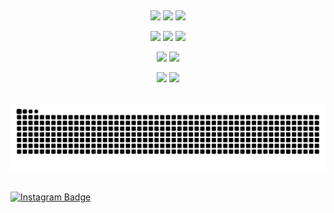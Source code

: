 ##

<p align="center">
  <!-- Linha 1: Linguagens principais -->
  <img src="https://img.shields.io/badge/Java-007396?style=for-the-badge&logo=openjdk&logoColor=white"/>
  <img src="https://img.shields.io/badge/JavaScript-F7DF1E?style=for-the-badge&logo=javascript&logoColor=black"/>
  <img src="https://img.shields.io/badge/TypeScript-3178C6?style=for-the-badge&logo=typescript&logoColor=white"/>
</p>

<p align="center">
  <!-- Linha 2: Web stack -->
  <img src="https://img.shields.io/badge/HTML5-E34F26?style=for-the-badge&logo=html5&logoColor=white"/>
  <img src="https://img.shields.io/badge/CSS3-1572B6?style=for-the-badge&logo=css3&logoColor=white"/>
  <img src="https://img.shields.io/badge/PHP-777BB4?style=for-the-badge&logo=php&logoColor=white"/>
</p>

<p align="center">
  <!-- Linha 3: Outras linguagens -->
  <img src="https://img.shields.io/badge/Python-3776AB?style=for-the-badge&logo=python&logoColor=white"/>
  <img src="https://img.shields.io/badge/C++-00599C?style=for-the-badge&logo=c%2B%2B&logoColor=white"/>
</p>

<p align="center">
  <!-- Linha 4: Softwares -->
  <img src="https://img.shields.io/badge/Adobe%20Photoshop-31A8FF?style=for-the-badge&logo=adobe%20photoshop&logoColor=white"/>
  <img src="https://img.shields.io/badge/Sony%20Vegas-000000?style=for-the-badge&logo=sony&logoColor=white"/>
</p>
 
##
  
<picture>
  <source media="(prefers-color-scheme: dark)" srcset="https://raw.githubusercontent.com/ookamyabyss/ookamyabyss/output/github-contribution-grid-snake-dark.svg">
  <source media="(prefers-color-scheme: light)" srcset="https://raw.githubusercontent.com/ookamyabyss/ookamyabyss/output/github-contribution-grid-snake.svg">
  <img alt="github contribution grid snake animation" src="https://raw.githubusercontent.com/ookamyabyss/ookamyabyss/output/github-contribution-grid-snake.svg">
</picture>

##

  <!-- Botão do Instagram -->
  <a href="https://www.instagram.com/_muad.dib/" target="_blank">
    <img src="https://img.shields.io/badge/Instagram-E4405F?style=for-the-badge&logo=instagram&logoColor=white" alt="Instagram Badge" />
  </a>

